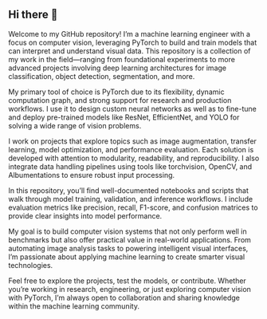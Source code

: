 ## Hi there 👋

Welcome to my GitHub repository! I’m a machine learning engineer with a focus on computer vision, leveraging PyTorch to build and train models that can interpret and understand visual data. This repository is a collection of my work in the field—ranging from foundational experiments to more advanced projects involving deep learning architectures for image classification, object detection, segmentation, and more.

My primary tool of choice is PyTorch due to its flexibility, dynamic computation graph, and strong support for research and production workflows. I use it to design custom neural networks as well as to fine-tune and deploy pre-trained models like ResNet, EfficientNet, and YOLO for solving a wide range of vision problems.

I work on projects that explore topics such as image augmentation, transfer learning, model optimization, and performance evaluation. Each solution is developed with attention to modularity, readability, and reproducibility. I also integrate data handling pipelines using tools like torchvision, OpenCV, and Albumentations to ensure robust input processing.

In this repository, you’ll find well-documented notebooks and scripts that walk through model training, validation, and inference workflows. I include evaluation metrics like precision, recall, F1-score, and confusion matrices to provide clear insights into model performance.

My goal is to build computer vision systems that not only perform well in benchmarks but also offer practical value in real-world applications. From automating image analysis tasks to powering intelligent visual interfaces, I’m passionate about applying machine learning to create smarter visual technologies.

Feel free to explore the projects, test the models, or contribute. Whether you’re working in research, engineering, or just exploring computer vision with PyTorch, I’m always open to collaboration and sharing knowledge within the machine learning community.
